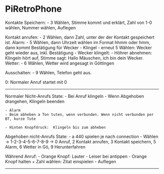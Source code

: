 # PiRetroPhone


Kontakte Speichern:
    - 3 Wählen, Stimme kommt und erklärt, Zahl von 1-0 wählen, Nummer wählen, Auflegen

Kontakt anrufen: 
    - 2 Wählen, dann Zahl, unter der der Kontakt gespeichert ist.
Alarm:
    - 5 Wählen, dann Uhrzeit wählen im Format hhmm oder hmm, dann kommt Bestätigung für Wecker
        - Klingel
    - erneut 5 Wählen: Wecker geht wieder aus, inkl. Bestätigung
    - Wecker klingelt:
        - Höhrer abnehmen: Klingeln hört auf, Stimme sagt:
            Hallo Mäuschen, ich bin dein Wecker.
Wetter:
    - 6 Wählen, Wetter wird angesagt in Göttingen

Ausschalten:
    - 9 Wählen, Telefon geht aus.


0: Normaler Anruf startet mit 0



---

Normaler Nicht-Anrufs State:
    - Bei Anruf klingeln
        - Wenn Abgehoben drangehen, Klingeln beenden

    - Alarm
    - Beim abheben a Ton tuten, wenn verbunden. Wenn nicht verbunden per BT, kurze Tute

    - Hinten Knopfdruck:  Klingeln bis zum abheben

Abgehoben nicht-Anrufs State:
    - a 440 spielen je nach connection
    - Wählen
        -> 1-2-3-4-5-6-7-8-9
        -> 0 Anruf, 2 Kontakt anrufen, 3 Kontakt speichern, 5 Alarm, 6 Wetter in Gö, 9 Herunterfahren


Während Anruf:
    - Orange Knopf: Lauter - Leiser bei antippen
    - Orange Knopf halten + Zahl wählen: Zitat einspielen
    - Auflegen

---